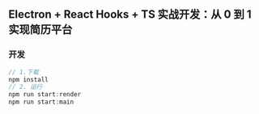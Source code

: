 ## Electron + React Hooks + TS 实战开发：从 0 到 1 实现简历平台

### 开发
```js
// 1.下载
npm install
// 2. 运行
npm run start:render
npm run start:main
```